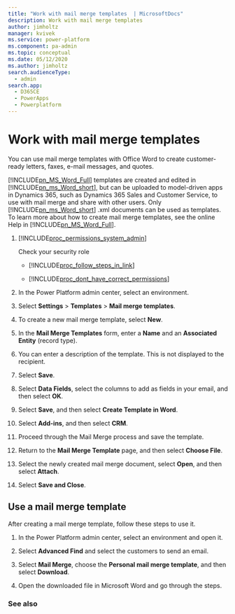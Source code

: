 ```yaml
---
title: "Work with mail merge templates  | MicrosoftDocs"
description: Work with mail merge templates 
author: jimholtz
manager: kvivek
ms.service: power-platform
ms.component: pa-admin
ms.topic: conceptual
ms.date: 05/12/2020
ms.author: jimholtz
search.audienceType: 
  - admin
search.app: 
  - D365CE
  - PowerApps
  - Powerplatform
---
```

# Work with mail merge templates

You can use mail merge templates with Office Word to create customer-ready letters, faxes, e-mail messages, and quotes.  
  
 [!INCLUDE[pn_MS_Word_Full](../includes/pn-ms-word-short.md)] templates are created and edited in [!INCLUDE[pn_ms_Word_short](../includes/pn-ms-word-short.md)], but can be uploaded to model-driven apps in Dynamics 365, such as Dynamics 365 Sales and Customer Service, to use with mail merge and share with other users. Only [!INCLUDE[pn_ms_Word_short](../includes/pn-ms-word-short.md)] .xml documents can be used as templates. To learn more about how to create mail merge templates, see the online Help in [!INCLUDE[pn_MS_Word_Full](../includes/pn-ms-word-short.md)].  
  
1. [!INCLUDE[proc_permissions_system_admin](../includes/proc-permissions-system-admin.md)]  
  
    Check your security role  
  
   - [!INCLUDE[proc_follow_steps_in_link](../includes/proc-follow-steps-in-link.md)]  
  
   - [!INCLUDE[proc_dont_have_correct_permissions](../includes/proc-dont-have-correct-permissions.md)]  
  
2. In the Power Platform admin center, select an environment. 

3. Select **Settings** > **Templates** > **Mail merge templates**.  
  
4. To create a new mail merge template, select **New**.  
  
5. In the **Mail Merge Templates** form, enter a **Name** and an **Associated Entity** (record type).  
  
6. You can enter a description of the template. This is not displayed to the recipient.  

7. Select **Save**. 

8. Select **Data Fields**, select the columns to add as fields in your email, and then select **OK**.

9. Select **Save**, and then select **Create Template in Word**.

10. Select **Add-ins**, and then select **CRM**.

11. Proceed through the Mail Merge process and save the template.

12. Return to the **Mail Merge Template** page, and then select **Choose File**. 

13. Select the newly created mail merge document, select **Open**, and then select **Attach**.

14. Select **Save and Close**.

## Use a mail merge template

After creating a mail merge template, follow these steps to use it.

1. In the Power Platform admin center, select an environment and open it.

2. Select **Advanced Find** and select the customers to send an email.

3. Select **Mail Merge**, choose the **Personal mail merge template**, and then select **Download**.

4. Open the downloaded file in Microsoft Word and go through the steps.
  
  
### See also  
